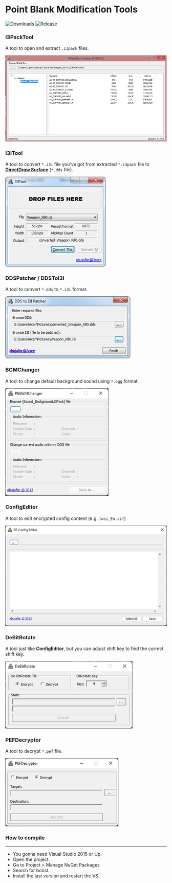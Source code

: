 # Point Blank Modification Tools

[![Downloads](https://img.shields.io/github/downloads/Dareqaaaaa/PointBlankTools/total?label=Downloads&cacheSeconds=3600)](https://github.com/Dareqaaaaa/PointBlankTools/releases/tag/v1)
[![Release](https://img.shields.io/github/v/release/Dareqaaaaa/PointBlankTools?label=Release&color=brightgreen&cacheSeconds=3600)](https://github.com/Dareqaaaaa/PointBlankTools/releases/latest)

### I3PackTool
A tool to open and extract `.i3pack` files.
 
![i3packtool](_img/i3packtool.png)

### I3ITool
A tool to convert `*.i3i` file you've got from extracted `*.i3pack` file to [**DirectDraw Surface**](https://en.wikipedia.org/wiki/DirectDraw_Surface) (`*.dds` file).

![i3itool](_img/i3itool.png)

### DDSPatcher / DDSToI3I
A tool to convert `*.dds` to `*.i3i` format.

![ddspatcher](_img/dds2i3itool.png)

### BGMChanger
A tool to change default background sound using `*.ogg` format.

![ddspatcher](_img/BGMChanger.jpg)

### ConfigEditor
A tool to edit encrypted config content (e.g. `lwsi_En.sif`)

![ddspatcher](_img/ConfigEditor.jpg)

### DeBitRotate
A tool just like **ConfigEditor**, but you can adjust shift key to find the correct shift key.

![ddspatcher](_img/DeBitRotate.jpg)

### PEFDecryptor
A tool to decrypt `*.pef` file.

![ddspatcher](_img/PEFDecryptor.jpg)


### How to compile
-------------------

+  You gonna need Visual Studio 2015 or Up.
+  Open the project.
+  Go to Project > Manage NuGet Packages
+  Search for boost.
+  Install the last version and restart the VS.

